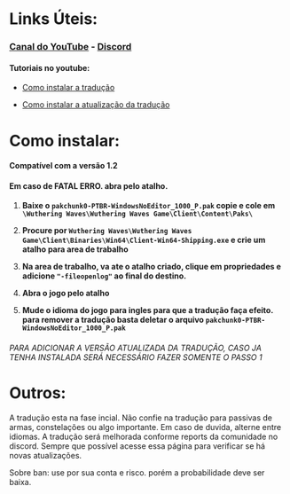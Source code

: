 # Links Úteis:

### [Canal do YouTube](https://www.youtube.com/channel/UCg3UqZDuNRPzmTuGHuyBhVA) - [Discord](https://discord.gg/ykKGpqtNab)

#### Tutoriais no youtube:

- [Como instalar a tradução](https://www.youtube.com/watch?v=0XeVxkbn4HI)

- [Como instalar a atualização da tradução](https://www.youtube.com/watch?v=dAHCTcvXhkg)

# Como instalar:

#### Compatível com a versão 1.2
#### Em caso de FATAL ERRO. abra pelo atalho.

1. **Baixe o `pakchunk0-PTBR-WindowsNoEditor_1000_P.pak` copie e cole em  `\Wuthering Waves\Wuthering Waves Game\Client\Content\Paks\`**

2. **Procure por `Wuthering Waves\Wuthering Waves Game\Client\Binaries\Win64\Client-Win64-Shipping.exe` e crie um atalho para area de trabalho**

3. **Na area de trabalho, va ate o atalho criado, clique em propriedades e adicione `"-fileopenlog"` ao final do destino.**

4. **Abra o jogo pelo atalho**

5. **Mude o idioma do jogo para ingles para que a tradução faça efeito. para remover a tradução basta deletar o arquivo `pakchunk0-PTBR-WindowsNoEditor_1000_P.pak`**

###### PARA ADICIONAR A VERSÃO ATUALIZADA DA TRADUÇÃO, CASO JA TENHA INSTALADA SERÁ NECESSÁRIO FAZER SOMENTE O PASSO 1

# Outros:

A tradução esta na fase incial. Não confie na tradução para passivas de armas, constelações ou algo importante. Em caso de duvida, alterne entre idiomas. A tradução será melhorada conforme reports da comunidade no discord. Sempre que possível acesse essa página para verificar se há novas atualizações.

Sobre ban: use por sua conta e risco. porém a probabilidade deve ser baixa.
